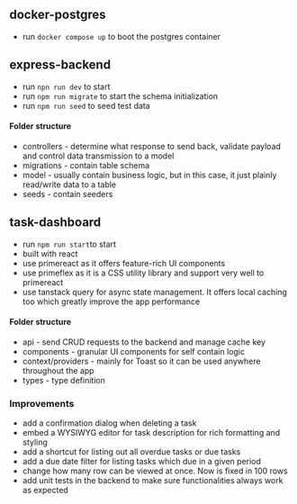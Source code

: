 ## docker-postgres
- run `docker compose up` to boot the postgres container

## express-backend
- run `npn run dev` to start
- run `npm run migrate` to start the schema initialization
- run `npm run seed` to seed test data

#### Folder structure
- controllers - determine what response to send back, validate payload and control data transmission to a model
- migrations - contain table schema
- model - usually contain business logic, but in this case, it just plainly read/write data to a table
- seeds - contain seeders

## task-dashboard
- run `npm run start`to start
- built with react
- use primereact as it offers feature-rich UI components
- use primeflex as it is a CSS utility library and support very well to primereact
- use tanstack query for async state management. It offers local caching too which greatly improve the app performance

#### Folder structure
- api - send CRUD requests to the backend and manage cache key
- components - granular UI components for self contain logic
- context/providers - mainly for Toast so it can be used anywhere throughout the app
- types - type definition

### Improvements
- add a confirmation dialog when deleting a task
- embed a WYSIWYG editor for task description for rich formatting and styling
- add a shortcut for listing out all overdue tasks or due tasks
- add a due date filter for listing tasks which due in a given period
- change how many row can be viewed at once. Now is fixed in 100 rows
- add unit tests in the backend to make sure functionalities always work as expected